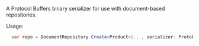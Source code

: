 A Protocol Buffers binary serializer for use with document-based repositories.

Usage:

```csharp
  var repo = DocumentRepository.Create<Product>(..., serializer: ProtobufDocumentSerializer.Default);
```

<!-- include ../../readme.md#documents -->
<!-- include ../../readme.md#sponsors -->

<!-- Exclude from auto-expansion by devlooped/actions-include GH action -->
<!-- exclude -->